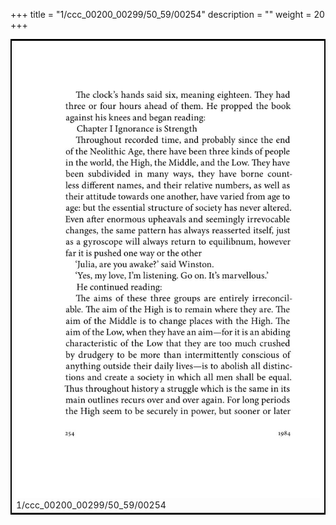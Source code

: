 +++
title = "1/ccc_00200_00299/50_59/00254"
description = ""
weight = 20
+++

<table style="border:2px solid black;max-width:800px;max-height:800px;" 
><tr><td>
<img class="center-fit-jpg"
src="/jpg_/out_jpg_1984__254.jpg">
1/ccc_00200_00299/50_59/00254
</img></td></tr></table>
